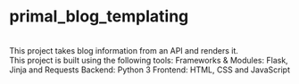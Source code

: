 # primal_blog_templating
<br>
This project takes blog information from an API and renders it. 
<br>
This project is built using the following tools:
Frameworks & Modules: Flask, Jinja and Requests
Backend: Python 3
Frontend: HTML, CSS and JavaScript
